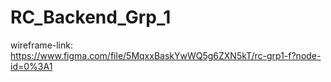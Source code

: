 # RC_Backend_Grp_1

wireframe-link: https://www.figma.com/file/5MqxxBaskYwWQ5g6ZXN5kT/rc-grp1-f?node-id=0%3A1
